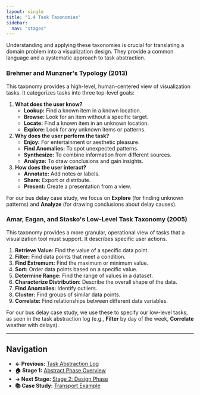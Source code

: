 ```yaml
---
layout: single
title: "1.4 Task Taxonomies"
sidebar:
  nav: "stages"
---
```


Understanding and applying these taxonomies is crucial for translating a domain problem into a visualization design. They provide a common language and a systematic approach to task abstraction.

### Brehmer and Munzner's Typology (2013)
This taxonomy provides a high-level, human-centered view of visualization tasks. It categorizes tasks into three top-level goals:

1.  **What does the user know?**
    * **Lookup:** Find a known item in a known location.
    * **Browse:** Look for an item without a specific target.
    * **Locate:** Find a known item in an unknown location.
    * **Explore:** Look for any unknown items or patterns.
2.  **Why does the user perform the task?**
    * **Enjoy:** For entertainment or aesthetic pleasure.
    * **Find Anomalies:** To spot unexpected patterns.
    * **Synthesize:** To combine information from different sources.
    * **Analyze:** To draw conclusions and gain insights.
3.  **How does the user interact?**
    * **Annotate:** Add notes or labels.
    * **Share:** Export or distribute.
    * **Present:** Create a presentation from a view.

For our bus delay case study, we focus on **Explore** (for finding unknown patterns) and **Analyze** (for drawing conclusions about delay causes).

### Amar, Eagan, and Stasko's Low-Level Task Taxonomy (2005)
This taxonomy provides a more granular, operational view of tasks that a visualization tool must support. It describes specific user actions.

1.  **Retrieve Value:** Find the value of a specific data point.
2.  **Filter:** Find data points that meet a condition.
3.  **Find Extremum:** Find the maximum or minimum value.
4.  **Sort:** Order data points based on a specific value.
5.  **Determine Range:** Find the range of values in a dataset.
6.  **Characterize Distribution:** Describe the overall shape of the data.
7.  **Find Anomalies:** Identify outliers.
8.  **Cluster:** Find groups of similar data points.
9.  **Correlate:** Find relationships between different data variables.

For our bus delay case study, we use these to specify our low-level tasks, as seen in the task abstraction log (e.g., **Filter** by day of the week, **Correlate** weather with delays).

---

## Navigation
- **← Previous:** [Task Abstraction Log](1.3-Task-Abstraction-Log.md)
- **🏠 Stage 1:** [Abstract Phase Overview](README.md)
- **→ Next Stage:** [Stage 2: Design Phase](../Stage-2-Design-Phase/README.md)
- **📚 Case Study:** [Transport Example](../Training-Materials/Case-Studies/README.md)
